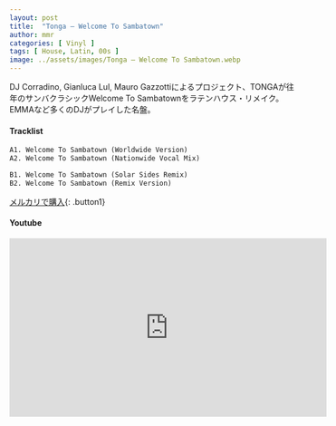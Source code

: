 ```yaml
---
layout: post
title:  "Tonga – Welcome To Sambatown"
author: mmr
categories: [ Vinyl ]
tags: [ House, Latin, 00s ]
image: ../assets/images/Tonga – Welcome To Sambatown.webp
---
```


DJ Corradino, Gianluca Lul, Mauro Gazzottiによるプロジェクト、TONGAが往年のサンバクラシックWelcome To Sambatownをラテンハウス・リメイク。EMMAなど多くのDJがプレイした名盤。

#### Tracklist
```md
A1. Welcome To Sambatown (Worldwide Version)
A2. Welcome To Sambatown (Nationwide Vocal Mix)

B1. Welcome To Sambatown (Solar Sides Remix)
B2. Welcome To Sambatown (Remix Version)
```

[メルカリで購入](https://jp.mercari.com/item/m42449589852?afid=6142608987){: .button1}

#### Youtube
<iframe width="560" height="315" src="https://www.youtube.com/embed/endMgKCuK94?si=CsjVIXRWefhhwXGn" title="YouTube video player" frameborder="0" allow="accelerometer; autoplay; clipboard-write; encrypted-media; gyroscope; picture-in-picture; web-share" referrerpolicy="strict-origin-when-cross-origin" allowfullscreen></iframe>